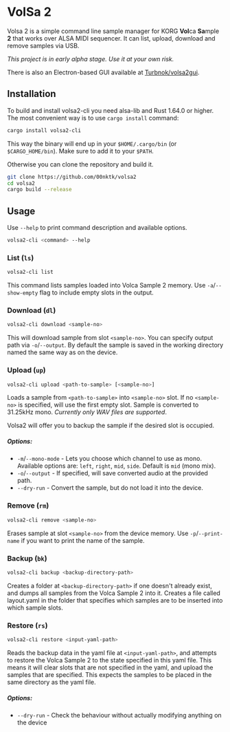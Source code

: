 # VolSa 2

Volsa 2 is a simple command line sample manager for KORG **Vol**ca **Sa**mple **2** that works over ALSA MIDI sequencer. It can list, upload, download and remove samples via USB.

*This project is in early alpha stage. Use it at your own risk.*

There is also an Electron-based GUI available at [Turbnok/volsa2gui](https://github.com/Turbnok/volsa2gui).

## Installation

To build and install volsa2-cli you need alsa-lib and Rust 1.64.0 or higher. The most convenient
way is to use `cargo install` command:
```sh
cargo install volsa2-cli
```
This way the binary will end up in your `$HOME/.cargo/bin` (or `$CARGO_HOME/bin`). Make sure to add it to your `$PATH`.

Otherwise you can clone the repository and build it.
```sh
git clone https://github.com/00nktk/volsa2
cd volsa2
cargo build --release
```

## Usage
Use `--help` to print command description and available options.
```sh
volsa2-cli <command> --help
```

### List (`ls`)

```sh
volsa2-cli list
```
This command lists samples loaded into Volca Sample 2 memory. Use `-a`/`--show-empty` flag to include empty slots in the output.

### Download (`dl`)

```sh
volsa2-cli download <sample-no>
```
This will download sample from slot `<sample-no>`. You can specify output path via `-o`/`--output`. By default the sample is saved in the working directory named the same way as on the device.

### Upload (`up`)

```sh
volsa2-cli upload <path-to-sample> [<sample-no>]
```
Loads a sample from `<path-to-sample>` into `<sample-no>` slot. If no `<sample-no>` is specified, will use the first empty slot. Sample is converted to 31.25kHz mono. *Currently only WAV files are supported*.

Volsa2 will offer you to backup the sample if the desired slot is occupied.
##### Options:
- `-m`/`--mono-mode` - Lets you choose which channel to use as mono. Available options are: `left`, `right`, `mid`, `side`. Default is `mid` (mono mix).
- `-o`/`--output` - If specified, will save converted audio at the provided path. 
- `--dry-run` - Convert the sample, but do not load it into the device.

### Remove (`rm`)
```sh
volsa2-cli remove <sample-no>
```
Erases sample at slot `<sample-no>` from the device memory. Use `-p`/`--print-name` if you want to print the name of the sample.

### Backup (`bk`)
```sh 
volsa2-cli backup <backup-directory-path>
```
Creates a folder at `<backup-directory-path>` if one doesn't already exist, and dumps all samples from the Volca Sample 2 into it. Creates a file called layout.yaml in the folder that specifies which samples are to be inserted into which sample slots.

### Restore (`rs`)
```sh 
volsa2-cli restore <input-yaml-path>
```
Reads the backup data in the yaml file at `<input-yaml-path>`, and attempts to restore the Volca Sample 2 to the state specified in this yaml file. This means it will clear slots that are not specified in the yaml, and upload the samples that are specified. This expects the samples to be placed in the same directory as the yaml file.
##### Options:
- `--dry-run` - Check the behaviour without actually modifying anything on the device
